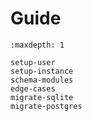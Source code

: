 # Guide

```{toctree}
:maxdepth: 1

setup-user
setup-instance
schema-modules
edge-cases
migrate-sqlite
migrate-postgres
```

